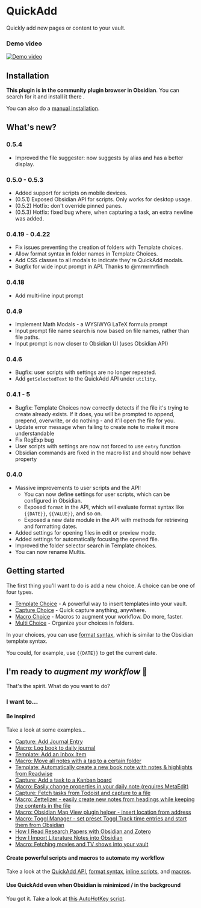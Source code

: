 # QuickAdd
Quickly add new pages or content to your vault.
### Demo video
[![Demo video](https://img.youtube.com/vi/gYK3VDQsZJo/0.jpg)](https://www.youtube.com/watch?v=gYK3VDQsZJo)

## Installation
**This plugin is in the community plugin browser in Obsidian**. You can search for it and install it there .

You can also do a [manual installation](docs/ManualInstallation.md).

## What's new?
### 0.5.4
- Improved the file suggester: now suggests by alias and has a better display.

### 0.5.0 - 0.5.3
- Added support for scripts on mobile devices.
- (0.5.1) Exposed Obsidian API for scripts. Only works for desktop usage.
- (0.5.2) Hotfix: don't override pinned panes.
- (0.5.3) Hotfix: fixed bug where, when capturing a task, an extra newline was added.

### 0.4.19 - 0.4.22
- Fix issues preventing the creation of folders with Template choices.
- Allow format syntax in folder names in Template Choices.
- Add CSS classes to all modals to indicate they're QuickAdd modals.
- Bugfix for wide input prompt in API. Thanks to @mrmrmrfinch

### 0.4.18
- Add multi-line input prompt

### 0.4.9
- Implement Math Modals - a WYSIWYG LaTeX formula prompt
- Input prompt file name search is now based on file names, rather than file paths.
- Input prompt is now closer to Obsidian UI (uses Obsidian API)

### 0.4.6
- Bugfix: user scripts with settings are no longer repeated.
- Add ``getSelectedText`` to the QuickAdd API under `utility`.

### 0.4.1 - 5
- Bugfix: Template Choices now correctly detects if the file it's trying to create already exists. If it does, you will be prompted to append, prepend, overwrite, or do nothing - and it'll open the file for you.
- Update error message when failing to create note to make it more understandable
- Fix RegExp bug
- User scripts with settings are now not forced to use ``entry`` function
- Obsidian commands are fixed in the macro list and should now behave property

### 0.4.0
- Massive improvements to user scripts and the API:
  - You can now define settings for user scripts, which can be configured in Obsidian.
  - Exposed ``format`` in the API, which will evaluate format syntax like `{{DATE}}`, `{{VALUE}}`, and so on.
  - Exposed a new date module in the API with methods for retrieving and formatting dates.
- Added settings for opening files in edit or preview mode.
- Added settings for automatically focusing the opened file.
- Improved the folder selector search in Template choices.
- You can now rename Multis.

## Getting started
The first thing you'll want to do is add a new choice. A choice can be one of four types.
- [Template Choice](docs/Choices/TemplateChoice.md) - A powerful way to insert templates into your vault.
- [Capture Choice](docs/Choices/CaptureChoice.md) - Quick capture anything, anywhere.
- [Macro Choice](docs/Choices/MacroChoice.md) - Macros to augment your workflow. Do more, faster.
- [Multi Choice](docs/Choices/MultiChoice.md) - Organize your choices in folders.

In your choices, you can use [format syntax](docs/FormatSyntax.md), which is similar to the Obsidian template syntax.

You could, for example, use ``{{DATE}}`` to get the current date.

## I'm ready to _augment my workflow_ 🚀
That's the spirit. What do you want to do?

### I want to...
#### Be inspired
Take a look at some examples...
- [Capture: Add Journal Entry](docs/Examples/Capture_AddJournalEntry.md)
- [Macro: Log book to daily journal](docs/Examples/Macro_LogBookToDailyJournal.md)
- [Template: Add an Inbox Item](docs/Examples/Template_AddAnInboxItem.md)
- [Macro: Move all notes with a tag to a certain folder](docs/Examples/Macro_MoveNotesWithATagToAFolder.md)
- [Template: Automatically create a new book note with notes & highlights from Readwise](docs/Examples/Template_AutomaticBookNotesFromReadwise.md)
- [Capture: Add a task to a Kanban board](docs/Examples/Capture_AddTaskToKanbanBoard.md)
- [Macro: Easily change properties in your daily note (requires MetaEdit)](docs/Examples/Macro_ChangePropertyInDailyNotes.md)
- [Capture: Fetch tasks from Todoist and capture to a file](docs/Examples/Capture_FetchTasksFromTodoist.md)
- [Macro: Zettelizer - easily create new notes from headings while keeping the contents in the file](docs/Examples/Macro_Zettelizer.md)
- [Macro: Obsidian Map View plugin helper - insert location from address](docs/Examples/Macro_AddLocationLongLatFromAddress.md)
- [Macro: Toggl Manager - set preset Toggl Track time entries and start them from Obsidian](docs/Examples/Macro_TogglManager.md)
- [How I Read Research Papers with Obsidian and Zotero](https://bagerbach.com/blog/how-i-read-research-papers-with-obsidian-and-zotero/)
- [How I Import Literature Notes into Obsidian](https://bagerbach.com/blog/importing-source-notes-to-obsidian)
- [Macro: Fetching movies and TV shows into your vault](docs/Examples/Macro_MovieAndSeriesScript.md)

#### Create powerful scripts and macros to automate my workflow
Take a look at the [QuickAdd API](docs/QuickAddAPI.md), [format syntax](docs/FormatSyntax.md), [inline scripts](docs/InlineScripts.md), and [macros](docs/Choices/MacroChoice.md).

#### Use QuickAdd even when Obsidian is minimized / in the background
You got it. Take a look at [this AutoHotKey script](docs/AHK_OpenQuickAddFromDesktop.md).

